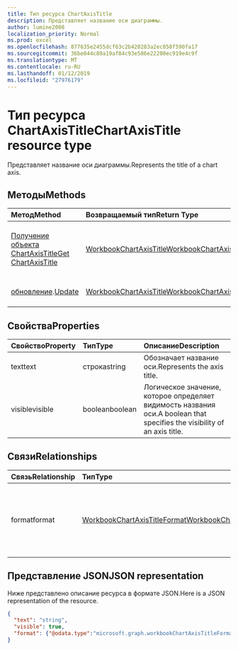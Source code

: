```yaml
---
title: Тип ресурса ChartAxisTitle
description: Представляет название оси диаграммы.
author: lumine2008
localization_priority: Normal
ms.prod: excel
ms.openlocfilehash: 877635e2455dcf63c2b420283a2ec858f590fa17
ms.sourcegitcommit: 36be044c89a19af84c93e586e22200ec919e4c9f
ms.translationtype: MT
ms.contentlocale: ru-RU
ms.lasthandoff: 01/12/2019
ms.locfileid: "27976179"
---
```

# <a name="chartaxistitle-resource-type"></a><span data-ttu-id="77e93-103">Тип ресурса ChartAxisTitle</span><span class="sxs-lookup"><span data-stu-id="77e93-103">ChartAxisTitle resource type</span></span>

<span data-ttu-id="77e93-104">Представляет название оси диаграммы.</span><span class="sxs-lookup"><span data-stu-id="77e93-104">Represents the title of a chart axis.</span></span>


## <a name="methods"></a><span data-ttu-id="77e93-105">Методы</span><span class="sxs-lookup"><span data-stu-id="77e93-105">Methods</span></span>

| <span data-ttu-id="77e93-106">Метод</span><span class="sxs-lookup"><span data-stu-id="77e93-106">Method</span></span>           | <span data-ttu-id="77e93-107">Возвращаемый тип</span><span class="sxs-lookup"><span data-stu-id="77e93-107">Return Type</span></span>    |<span data-ttu-id="77e93-108">Описание</span><span class="sxs-lookup"><span data-stu-id="77e93-108">Description</span></span>|
|:---------------|:--------|:----------|
|[<span data-ttu-id="77e93-109">Получение объекта ChartAxisTitle</span><span class="sxs-lookup"><span data-stu-id="77e93-109">Get ChartAxisTitle</span></span>](../api/chartaxistitle-get.md) | [<span data-ttu-id="77e93-110">WorkbookChartAxisTitle</span><span class="sxs-lookup"><span data-stu-id="77e93-110">WorkbookChartAxisTitle</span></span>](chartaxistitle.md) |<span data-ttu-id="77e93-111">Чтение свойств и связей объекта chartAxisTitle.</span><span class="sxs-lookup"><span data-stu-id="77e93-111">Read properties and relationships of chartAxisTitle object.</span></span>|
|<span data-ttu-id="77e93-112">[обновление](../api/chartaxistitle-update.md).</span><span class="sxs-lookup"><span data-stu-id="77e93-112">[Update](../api/chartaxistitle-update.md)</span></span> | [<span data-ttu-id="77e93-113">WorkbookChartAxisTitle</span><span class="sxs-lookup"><span data-stu-id="77e93-113">WorkbookChartAxisTitle</span></span>](chartaxistitle.md)    |<span data-ttu-id="77e93-114">Обновление объекта ChartAxisTitle.</span><span class="sxs-lookup"><span data-stu-id="77e93-114">Update ChartAxisTitle object.</span></span> |

## <a name="properties"></a><span data-ttu-id="77e93-115">Свойства</span><span class="sxs-lookup"><span data-stu-id="77e93-115">Properties</span></span>
| <span data-ttu-id="77e93-116">Свойство</span><span class="sxs-lookup"><span data-stu-id="77e93-116">Property</span></span>     | <span data-ttu-id="77e93-117">Тип</span><span class="sxs-lookup"><span data-stu-id="77e93-117">Type</span></span>   |<span data-ttu-id="77e93-118">Описание</span><span class="sxs-lookup"><span data-stu-id="77e93-118">Description</span></span>|
|:---------------|:--------|:----------|
|<span data-ttu-id="77e93-119">text</span><span class="sxs-lookup"><span data-stu-id="77e93-119">text</span></span>|<span data-ttu-id="77e93-120">строка</span><span class="sxs-lookup"><span data-stu-id="77e93-120">string</span></span>|<span data-ttu-id="77e93-121">Обозначает название оси.</span><span class="sxs-lookup"><span data-stu-id="77e93-121">Represents the axis title.</span></span>|
|<span data-ttu-id="77e93-122">visible</span><span class="sxs-lookup"><span data-stu-id="77e93-122">visible</span></span>|<span data-ttu-id="77e93-123">boolean</span><span class="sxs-lookup"><span data-stu-id="77e93-123">boolean</span></span>|<span data-ttu-id="77e93-124">Логическое значение, которое определяет видимость названия оси.</span><span class="sxs-lookup"><span data-stu-id="77e93-124">A boolean that specifies the visibility of an axis title.</span></span>|

## <a name="relationships"></a><span data-ttu-id="77e93-125">Связи</span><span class="sxs-lookup"><span data-stu-id="77e93-125">Relationships</span></span>
| <span data-ttu-id="77e93-126">Связь</span><span class="sxs-lookup"><span data-stu-id="77e93-126">Relationship</span></span> | <span data-ttu-id="77e93-127">Тип</span><span class="sxs-lookup"><span data-stu-id="77e93-127">Type</span></span>   |<span data-ttu-id="77e93-128">Описание</span><span class="sxs-lookup"><span data-stu-id="77e93-128">Description</span></span>|
|:---------------|:--------|:----------|
|<span data-ttu-id="77e93-129">format</span><span class="sxs-lookup"><span data-stu-id="77e93-129">format</span></span>|[<span data-ttu-id="77e93-130">WorkbookChartAxisTitleFormat</span><span class="sxs-lookup"><span data-stu-id="77e93-130">WorkbookChartAxisTitleFormat</span></span>](chartaxistitleformat.md)|<span data-ttu-id="77e93-p101">Представляет форматирование для названия оси диаграммы. Только для чтения.</span><span class="sxs-lookup"><span data-stu-id="77e93-p101">Represents the formatting of chart axis title. Read-only.</span></span>|

## <a name="json-representation"></a><span data-ttu-id="77e93-133">Представление JSON</span><span class="sxs-lookup"><span data-stu-id="77e93-133">JSON representation</span></span>

<span data-ttu-id="77e93-134">Ниже представлено описание ресурса в формате JSON.</span><span class="sxs-lookup"><span data-stu-id="77e93-134">Here is a JSON representation of the resource.</span></span>

<!--{
  "blockType": "resource",
  "baseType": "microsoft.graph.entity",
  "optionalProperties": [],
  "@odata.type": "microsoft.graph.workbookChartAxisTitle"
}-->

```json
{
  "text": "string",
  "visible": true,
  "format": {"@odata.type":"microsoft.graph.workbookChartAxisTitleFormat"}
}

```

<!-- uuid: 8fcb5dbc-d5aa-4681-8e31-b001d5168d79
2015-10-25 14:57:30 UTC -->
<!-- {
  "type": "#page.annotation",
  "description": "ChartAxisTitle resource",
  "keywords": "",
  "section": "documentation",
  "tocPath": ""
}-->
